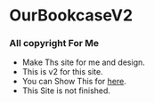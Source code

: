 # OurBookcaseV2
### All copyright For Me
  - Make Ths site for me and design.
  - This is v2 for this site.
  - You can Show This for [here](https://tom-website.github.io/OurBookcaseV2/).
  - This Site is not finished.
